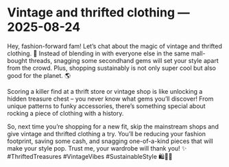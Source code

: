 # Vintage and thrifted clothing — 2025-08-24

Hey, fashion-forward fam! Let’s chat about the magic of vintage and thrifted clothing. 🌟 Instead of blending in with everyone else in the same mall-bought threads, snagging some secondhand gems will set your style apart from the crowd. Plus, shopping sustainably is not only super cool but also good for the planet. 🌎

Scoring a killer find at a thrift store or vintage shop is like unlocking a hidden treasure chest – you never know what gems you’ll discover! From unique patterns to funky accessories, there’s something special about rocking a piece of clothing with a history.

So, next time you’re shopping for a new fit, skip the mainstream shops and give vintage and thrifted clothing a try. You’ll be reducing your fashion footprint, saving some cash, and snagging one-of-a-kind pieces that will make your style pop. Trust me, your wardrobe will thank you! ✨ #ThriftedTreasures #VintageVibes #SustainableStyle 🛍️👗🔥